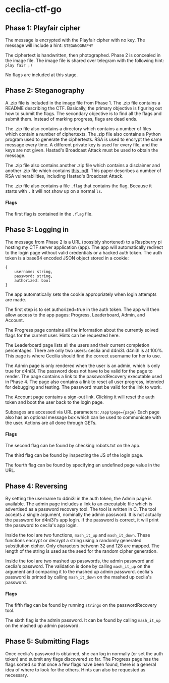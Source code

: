 # ceclia-ctf-go

## Phase 1: Playfair cipher

The message is encrypted with the Playfair cipher with no key. The message will include a hint: `STEGANOGRAPHY`

The ciphertext is handwritten, then photographed. Phase 2 is concealed in the image file. The image file is shared over telegram with the following hint: `play fair ;)`

No flags are included at this stage.

## Phase 2: Steganography

A .zip file is included in the image file from Phase 1. The .zip file contains a README describing the CTF. Basically, the primary objective is figuring out how to submit the flags. The secondary objective is to find all the flags and submit them. Instead of marking progress, flags are dead ends.

The .zip file also contains a directory which contains a number of files which contain a number of ciphertexts. The .zip file also contains a Python program used to generate the ciphertexts. RSA is used to encrypt the same message every time. A different private key is used for every file, and the keys are not given. Hastad's Broadcast Attack must be used to obtain the message. 

The .zip file also contains another .zip file which contains a disclaimer and another .zip file which contains [this .pdf](https://crypto.stanford.edu/~dabo/papers/RSA-survey.pdf). This paper describes a number of RSA vulnerabilities, including Hastad's Broadcast Attack.

The .zip file also contains a file `.flag` that contains the flag. Because it starts with `.` it will not show up on a normal `ls`.

#### Flags

The first flag is contained in the `.flag` file.

## Phase 3: Logging in

The message from Phase 2 is a URL (possibly shortened) to a Raspberry pi hosting my CTF server application (app). The app will automatically redirect to the login page without valid credentials or a hacked auth token. The auth token is a base64 encoded JSON object stored in a cookie:

```
{
    username: string,
    password: string,
    authorized: bool
}
```

The app automatically sets the cookie appropriately when login attempts are made.

The first step is to set authorized=true in the auth token. The app will then allow access to the app pages: Progress, Leaderboard, Admin, and Account.

The Progress page contains all the information about the currently solved flags for the current user. Hints can be requested here.

The Leaderboard page lists all the users and their current completion percentages. There are only two users: ceclia and d4ni3l. d4ni3l is at 100%. This page is where Cecilia should find the correct username for her to use.

The Admin page is only rendered when the user is an admin, which is only true for d4ni3l. The password does not have to be valid for the page to render. The page contains a link to the passwordRecovery executable used in Phase 4. The page also contains a link to reset all user progress, intended for debugging and testing. The password must be valid for the link to work.

The Account page contains a sign-out link. Clicking it will reset the auth token and boot the user back to the login page. 

Subpages are accessed via URL parameters: `/app?page={page}` Each page also has an optional message box which can be used to communicate with the user. Actions are all done through GETs.

#### Flags

The second flag can be found by checking robots.txt on the app.

The third flag can be found by inspecting the JS of the login page.

The fourth flag can be found by specifying an undefined page value in the URL. 

## Phase 4: Reversing

By setting the username to d4ni3l in the auth token, the Admin page is available. The admin page includes a link to an executable file which is advertised as a password recovery tool. The tool is written in C. The tool accepts a single argument, nominally the admin password. It is not actually the password for d4ni3l's app login. If the password is correct, it will print the password to ceclia's app login.

Inside the tool are two functions, `mash_it_up` and `mash_it_down`. These functions encrypt or decrypt a string using a randomly generated substitution cipher. Only characters betwenn 32 and 128 are mapped. The length of the string is used as the seed for the random cipher generation. 

Inside the tool are two mashed up passwords, the admin password and ceclia's password. The validation is done by calling `mash_it_up` on the argument and comparing it to the mashed up admin password. ceclia's password is printed by calling `mash_it_down` on the mashed up ceclia's password. 

#### Flags

The fifth flag can be found by running `strings` on the passwordRecovery tool.

The sixth flag is the admin password. It can be found by calling `mash_it_up` on the mashed up admin password.

## Phase 5: Submitting Flags

Once ceclia's password is obtained, she can log in normally (or set the auth token) and submit any flags discovered so far. The Progress page has the flags sorted so that once a few flags have been found, there is a general idea of where to look for the others. Hints can also be requested as necessary.


